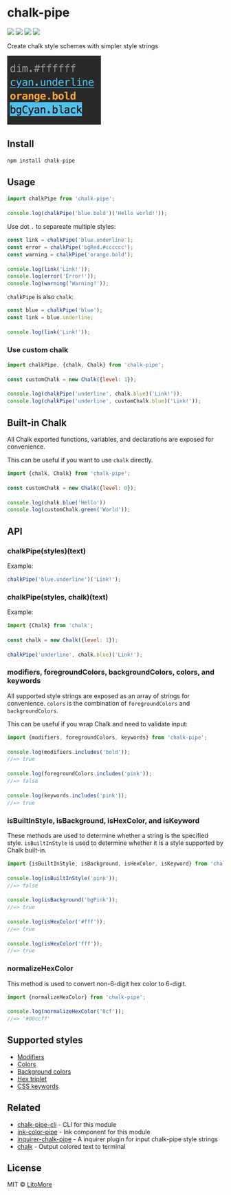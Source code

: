 # chalk-pipe

[![](https://github.com/LitoMore/chalk-pipe/workflows/Node/badge.svg)](https://github.com/LitoMore/chalk-pipe/actions)
[![](https://img.shields.io/npm/v/chalk-pipe.svg)](https://www.npmjs.com/package/chalk-pipe)
[![](https://img.shields.io/npm/l/chalk-pipe.svg)](https://github.com/LitoMore/chalk-pipe/blob/main/LICENSE)
[![](https://shields.io/badge/code_style-5ed9c7?logo=xo&labelColor=gray)](https://github.com/xojs/xo)

Create chalk style schemes with simpler style strings

![](https://raw.githubusercontent.com/LitoMore/chalk-pipe/main/screenshot.png)

## Install

```sh
npm install chalk-pipe
```

## Usage

```js
import chalkPipe from 'chalk-pipe';

console.log(chalkPipe('blue.bold')('Hello world!'));
```

Use dot `.` to separeate multiple styles:

```js
const link = chalkPipe('blue.underline');
const error = chalkPipe('bgRed.#cccccc');
const warning = chalkPipe('orange.bold');

console.log(link('Link!'));
console.log(error('Error!'));
console.log(warning('Warning!'));
```

`chalkPipe` is also `chalk`:

```js
const blue = chalkPipe('blue');
const link = blue.underline;

console.log(link('Link!'));
```

### Use custom chalk

```js
import chalkPipe, {chalk, Chalk} from 'chalk-pipe';

const customChalk = new Chalk({level: 1});

console.log(chalkPipe('underline', chalk.blue)('Link!'));
console.log(chalkPipe('underline', customChalk.blue)('Link!'));
```

## Built-in Chalk

All Chalk exported functions, variables, and declarations are exposed for convenience.

This can be useful if you want to use `chalk` directly.

```js
import {chalk, Chalk} from 'chalk-pipe';

const customChalk = new Chalk({level: 0});

console.log(chalk.blue('Hello'))
console.log(customChalk.green('World'));
```

## API

### chalkPipe(styles)(text)

Example:

 ```js
 chalkPipe('blue.underline')('Link!');
 ```

### chalkPipe(styles, chalk)(text)

Example:

```js
import {Chalk} from 'chalk';

const chalk = new Chalk({level: 1});

chalkPipe('underline', chalk.blue)('Link!');
```

### modifiers, foregroundColors, backgroundColors, colors, and keywords

All supported style strings are exposed as an array of strings for convenience. `colors` is the combination of `foregroundColors` and `backgroundColors`.

This can be useful if you wrap Chalk and need to validate input:

```js
import {modifiers, foregroundColors, keywords} from 'chalk-pipe';

console.log(modifiers.includes('bold'));
//=> true

console.log(foregroundColors.includes('pink'));
//=> false

console.log(keywords.includes('pink'));
//=> true
```

### isBuiltInStyle, isBackground, isHexColor, and isKeyword

These methods are used to determine whether a string is the specified style. `isBuiltInStyle` is used to determine whether it is a style supported by Chalk built-in.

```js
import {isBuiltInStyle, isBackground, isHexColor, isKeyword} from 'chalk-pipe';

console.log(isBuiltInStyle('pink'));
//=> false

console.log(isBackground('bgPink'));
//=> true

console.log(isHexColor('#fff'));
//=> true

console.log(isHexColor('fff'));
//=> true
```

### normalizeHexColor

This method is used to convert non-6-digit hex color to 6-digit.

```js
import {normalizeHexColor} from 'chalk-pipe';

console.log(normalizeHexColor('0cf'));
//=> '#00ccff'
```

## Supported styles

- [Modifiers](https://github.com/chalk/chalk#modifiers)
- [Colors](https://github.com/chalk/chalk#colors)
- [Background colors](https://github.com/chalk/chalk#background-colors)
- [Hex triplet](https://en.wikipedia.org/wiki/Web_colors#Hex_triplet)
- [CSS keywords](https://www.w3.org/wiki/CSS/Properties/color/keywords)

## Related

- [chalk-pipe-cli](https://github.com/LitoMore/chalk-pipe-cli) - CLI for this module
- [ink-color-pipe](https://github.com/LitoMore/ink-color-pipe) - Ink component for this module
- [inquirer-chalk-pipe](https://github.com/LitoMore/inquirer-chalk-pipe) - A inquirer plugin for input chalk-pipe style strings
- [chalk](https://github.com/chalk/chalk) - Output colored text to terminal

## License

MIT © [LitoMore](https://github.com/LitoMore)
